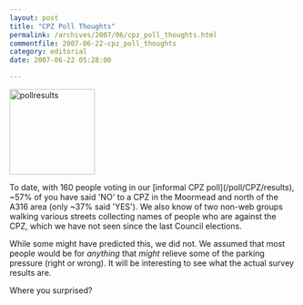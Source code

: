 ```yaml
---
layout: post
title: "CPZ Poll Thoughts"
permalink: /archives/2007/06/cpz_poll_thoughts.html
commentfile: 2007-06-22-cpz_poll_thoughts
category: editorial
date: 2007-06-22 05:28:00

---
```


<a href="https://stmargarets.london/poll/CPZ/results" title="poll results"><img src="https://stmargarets.london/cgi-bin/poll.cgi?pollname=CPZ&amp;action=image" alt="pollresults" width="150" height="150" class="right" /></a>

</p>
To date, with 160 people voting in our [informal CPZ poll](/poll/CPZ/results), ~57% of you have said 'NO' to a CPZ in the Moormead and north of the A316 area (only ~37% said 'YES'). We also know of two non-web groups walking various streets collecting names of people who are against the CPZ, which we have not seen since the last Council elections.

While some might have predicted this, we did not. We assumed that most people would be for *anything* that *might* relieve some of the parking pressure (right or wrong). It will be interesting to see what the actual survey results are.

Where you surprised?
